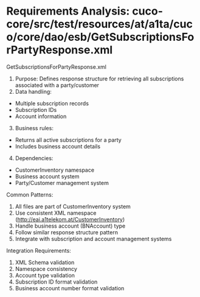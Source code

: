 # Requirements Analysis: cuco-core/src/test/resources/at/a1ta/cuco/core/dao/esb/GetSubscriptionsForPartyResponse.xml

GetSubscriptionsForPartyResponse.xml
1. Purpose: Defines response structure for retrieving all subscriptions associated with a party/customer
2. Data handling:
- Multiple subscription records
- Subscription IDs
- Account information
3. Business rules:
- Returns all active subscriptions for a party
- Includes business account details
4. Dependencies:
- CustomerInventory namespace
- Business account system
- Party/Customer management system

Common Patterns:
1. All files are part of CustomerInventory system
2. Use consistent XML namespace (http://eai.a1telekom.at/CustomerInventory)
3. Handle business account (BNAccount) type
4. Follow similar response structure pattern
5. Integrate with subscription and account management systems

Integration Requirements:
1. XML Schema validation
2. Namespace consistency
3. Account type validation
4. Subscription ID format validation
5. Business account number format validation